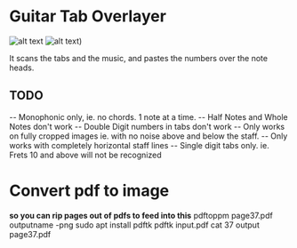 # Guitar Tab Overlayer

![alt text](https://user-images.githubusercontent.com/28636252/59810835-133d8900-92d5-11e9-913b-a6e3963d9699.png)
![alt text](https://user-images.githubusercontent.com/28636252/59811135-8267ad00-92d6-11e9-8907-a9f243a02756.png))

It scans the tabs and the music, and pastes the numbers over the note heads.  


## TODO ##
-- Monophonic only, ie. no chords.  1 note at a time.
-- Half Notes and Whole Notes don't work
-- Double Digit numbers in tabs don't work
-- Only works on fully cropped images ie. with no noise above and below the staff.
-- Only works with completely horizontal staff lines
-- Single digit tabs only.  ie. Frets 10 and above will not be recognized

# Convert pdf to image
**so you can rip pages out of pdfs to feed into this**
pdftoppm page37.pdf outputname -png
sudo apt install pdftk
pdftk input.pdf cat 37 output page37.pdf

